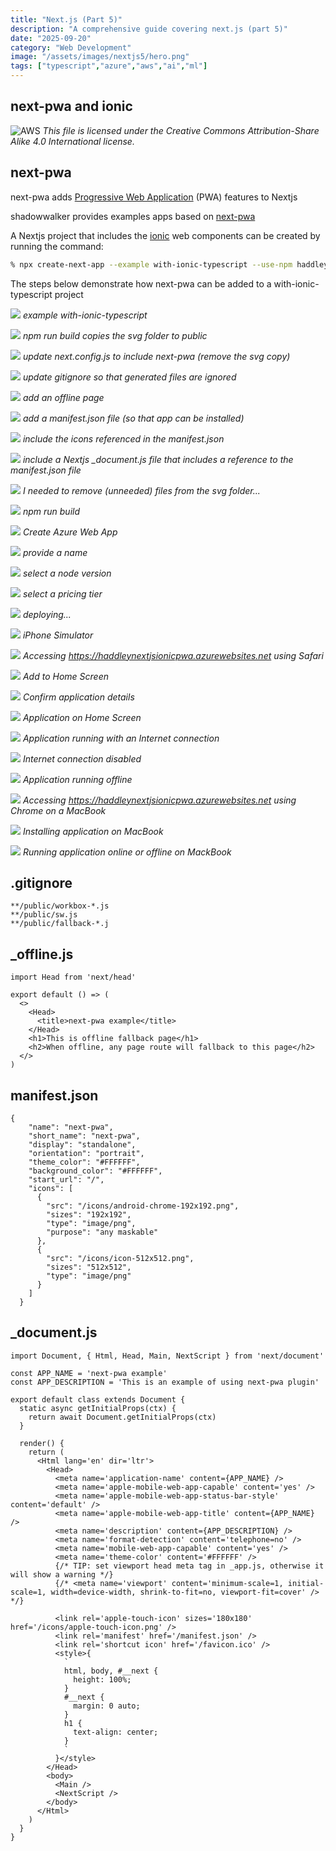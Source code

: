 ```yaml
---
title: "Next.js (Part 5)"
description: "A comprehensive guide covering next.js (part 5)"
date: "2025-09-20"
category: "Web Development"
image: "/assets/images/nextjs5/hero.png"
tags: ["typescript","azure","aws","ai","ml"]
---
```


## next-pwa and ionic

![AWS](/assets/images/nextjs5/2560px-nextjs-logo.svg-1536x920.png)
*This file is licensed under the Creative Commons Attribution-Share Alike 4.0 International license.*


## next-pwa

next-pwa adds [Progressive Web Application](pwa.html) (PWA) features to Nextjs

shadowwalker provides examples apps based on [next-pwa](https://github.com/shadowwalker/next-pwa) 

A Nextjs project that includes the [ionic](ionic.html) web components can be created by running the command:

```bash
% npx create-next-app --example with-ionic-typescript --use-npm haddley-nextjs-ionic-pwa
```

The steps below demonstrate how next-pwa can be added to a with-ionic-typescript project

![](/assets/images/nextjs5/screen-shot-2022-01-13-at-9.04.07-am-1836x919.png)
*example with-ionic-typescript*

![](/assets/images/nextjs5/screen-shot-2022-01-13-at-9.07.08-am-1836x924.png)
*npm run build copies the svg folder to public*

![](/assets/images/nextjs5/screen-shot-2022-01-13-at-9.13.21-am-1836x923.png)
*update next.config.js to include next-pwa (remove the svg copy)*

![](/assets/images/nextjs5/screen-shot-2022-01-13-at-9.14.10-am-1836x920.png)
*update gitignore so that generated files are ignored*

![](/assets/images/nextjs5/screen-shot-2022-01-13-at-9.14.56-am-1836x920.png)
*add an offline page*

![](/assets/images/nextjs5/screen-shot-2022-01-13-at-9.16.04-am-1836x923.png)
*add a manifest.json file (so that app can be installed)*

![](/assets/images/nextjs5/screen-shot-2022-01-13-at-9.19.45-am-1836x919.png)
*include the icons referenced in the manifest.json*

![](/assets/images/nextjs5/screen-shot-2022-01-13-at-9.24.12-am-1836x921.png)
*include a Nextjs _document.js file that includes a reference to the manifest.json file*

![](/assets/images/nextjs5/screen-shot-2022-01-13-at-2.34.43-pm-1836x1111.png)
*I needed to remove (unneeded) files from the svg folder...*

![](/assets/images/nextjs5/screen-shot-2022-01-13-at-9.34.17-am-1836x920.png)
*npm run build*

![](/assets/images/nextjs5/screen-shot-2022-01-13-at-9.34.35-am-1290x190.png)
*Create Azure Web App*

![](/assets/images/nextjs5/screen-shot-2022-01-13-at-9.34.45-am-1262x268.png)
*provide a name*

![](/assets/images/nextjs5/screen-shot-2022-01-13-at-9.34.58-am-1270x330.png)
*select a node version*

![](/assets/images/nextjs5/screen-shot-2022-01-13-at-9.35.08-am-1298x268.png)
*select a pricing tier*

![](/assets/images/nextjs5/screen-shot-2022-01-13-at-9.38.27-am-960x218.png)
*deploying...*

![](/assets/images/nextjs5/screen-shot-2022-01-13-at-2.39.13-pm-361x732.png)
*iPhone Simulator*

![](/assets/images/nextjs5/screen-shot-2022-01-13-at-2.39.30-pm-360x732.png)
*Accessing https://haddleynextjsionicpwa.azurewebsites.net using Safari*

![](/assets/images/nextjs5/screen-shot-2022-01-13-at-2.39.47-pm-357x730.png)
*Add to Home Screen*

![](/assets/images/nextjs5/screen-shot-2022-01-13-at-2.39.56-pm-357x733.png)
*Confirm application details*

![](/assets/images/nextjs5/screen-shot-2022-01-13-at-2.40.33-pm-358x734.png)
*Application on Home Screen*

![](/assets/images/nextjs5/screen-shot-2022-01-13-at-2.40.43-pm-360x736.png)
*Application running with an Internet connection*

![](/assets/images/nextjs5/screen-shot-2022-01-13-at-2.41.54-pm-359x735.png)
*Internet connection disabled*

![](/assets/images/nextjs5/screen-shot-2022-01-13-at-2.42.08-pm-357x735.png)
*Application running offline*

![](/assets/images/nextjs5/screen-shot-2022-01-13-at-2.43.18-pm-833x512.png)
*Accessing https://haddleynextjsionicpwa.azurewebsites.net using Chrome on a MacBook*

![](/assets/images/nextjs5/screen-shot-2022-01-13-at-2.43.28-pm-836x514.png)
*Installing application on MacBook*

![](/assets/images/nextjs5/screen-shot-2022-01-13-at-2.43.45-pm-759x605.png)
*Running application online or offline on MackBook*


## .gitignore

```text
**/public/workbox-*.js
**/public/sw.js
**/public/fallback-*.j
```

## _offline.js

```text
import Head from 'next/head'

export default () => (
  <>
    <Head>
      <title>next-pwa example</title>
    </Head>
    <h1>This is offline fallback page</h1>
    <h2>When offline, any page route will fallback to this page</h2>
  </>
)
```

## manifest.json

```text
{
    "name": "next-pwa",
    "short_name": "next-pwa",
    "display": "standalone",
    "orientation": "portrait",
    "theme_color": "#FFFFFF",
    "background_color": "#FFFFFF",
    "start_url": "/",
    "icons": [
      {
        "src": "/icons/android-chrome-192x192.png",
        "sizes": "192x192",
        "type": "image/png",
        "purpose": "any maskable"
      },
      {
        "src": "/icons/icon-512x512.png",
        "sizes": "512x512",
        "type": "image/png"
      }
    ]
  }
```

## _document.js

```text
import Document, { Html, Head, Main, NextScript } from 'next/document'

const APP_NAME = 'next-pwa example'
const APP_DESCRIPTION = 'This is an example of using next-pwa plugin'

export default class extends Document {
  static async getInitialProps(ctx) {
    return await Document.getInitialProps(ctx)
  }

  render() {
    return (
      <Html lang='en' dir='ltr'>
        <Head>
          <meta name='application-name' content={APP_NAME} />
          <meta name='apple-mobile-web-app-capable' content='yes' />
          <meta name='apple-mobile-web-app-status-bar-style' content='default' />
          <meta name='apple-mobile-web-app-title' content={APP_NAME} />
          <meta name='description' content={APP_DESCRIPTION} />
          <meta name='format-detection' content='telephone=no' />
          <meta name='mobile-web-app-capable' content='yes' />
          <meta name='theme-color' content='#FFFFFF' />
          {/* TIP: set viewport head meta tag in _app.js, otherwise it will show a warning */}
          {/* <meta name='viewport' content='minimum-scale=1, initial-scale=1, width=device-width, shrink-to-fit=no, viewport-fit=cover' /> */}
          
          <link rel='apple-touch-icon' sizes='180x180' href='/icons/apple-touch-icon.png' />
          <link rel='manifest' href='/manifest.json' />
          <link rel='shortcut icon' href='/favicon.ico' />
          <style>{
            `
            html, body, #__next {
              height: 100%;
            }
            #__next {
              margin: 0 auto;
            }
            h1 {
              text-align: center;
            }
            `
          }</style>
        </Head>
        <body>
          <Main />
          <NextScript />
        </body>
      </Html>
    )
  }
}
```